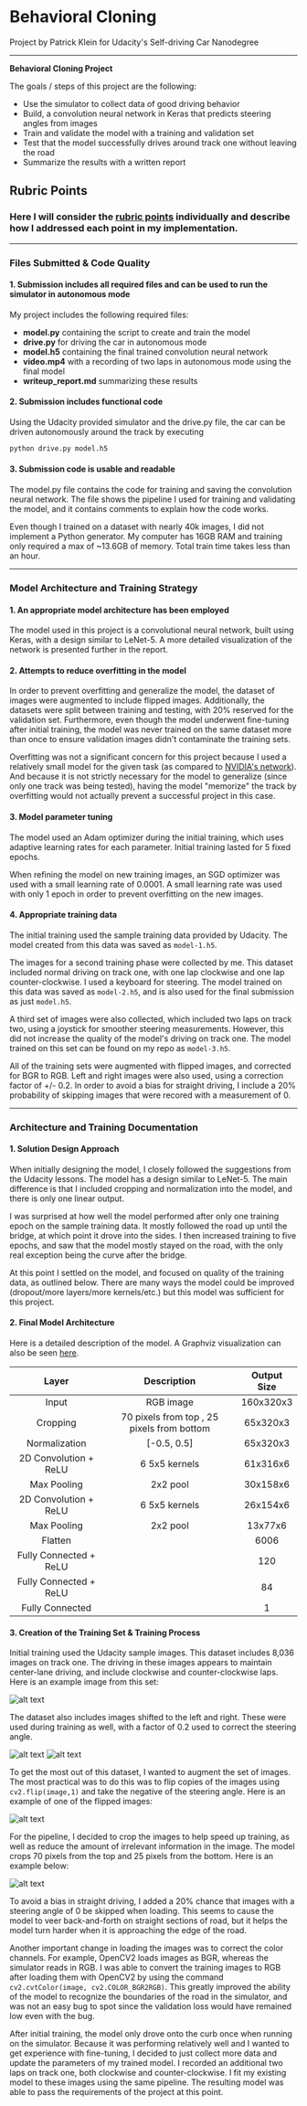 # **Behavioral Cloning**
Project by Patrick Klein for Udacity's Self-driving Car Nanodegree

---

**Behavioral Cloning Project**

The goals / steps of this project are the following:
* Use the simulator to collect data of good driving behavior
* Build, a convolution neural network in Keras that predicts steering angles from images
* Train and validate the model with a training and validation set
* Test that the model successfully drives around track one without leaving the road
* Summarize the results with a written report


[//]: # (Image References)

[image1]: ./model.png "Model Visualization"
[image2]: ./examples/left_2016_12_01_13_35_49_125.jpg "Example, left"
[image3]: ./examples/center_2016_12_01_13_35_49_125.jpg "Example, center"
[image4]: ./examples/right_2016_12_01_13_35_49_125.jpg "Example, right"
[image5]: ./examples/center_cropped.jpg "Example, cropped"
[image6]: ./examples/center_flipped.jpg "Example, flipped"
[image7]: ./examples/placeholder_small.png "Flipped Image"

## Rubric Points
### Here I will consider the [rubric points](https://review.udacity.com/#!/rubrics/432/view) individually and describe how I addressed each point in my implementation.  

---
### Files Submitted & Code Quality

#### 1. Submission includes all required files and can be used to run the simulator in autonomous mode

My project includes the following required files:
* **model.py** containing the script to create and train the model
* **drive.py** for driving the car in autonomous mode
* **model.h5** containing the final trained convolution neural network
* **video.mp4** with a recording of two laps in autonomous mode using the final model
* **writeup_report.md** summarizing these results

#### 2. Submission includes functional code
Using the Udacity provided simulator and the drive.py file, the car can be driven autonomously around the track by executing

```sh
python drive.py model.h5
```

#### 3. Submission code is usable and readable

The model.py file contains the code for training and saving the convolution neural network. The file shows the pipeline I used for training and validating the model, and it contains comments to explain how the code works.

Even though I trained on a dataset with nearly 40k images, I did not implement a Python generator.  My computer has 16GB RAM and training only required a max of ~13.6GB of memory.  Total train time takes less than an hour.

---

### Model Architecture and Training Strategy

#### 1. An appropriate model architecture has been employed

The model used in this project is a convolutional neural network, built using Keras, with a design similar to LeNet-5.  A more detailed visualization of the network is presented further in the report.

#### 2. Attempts to reduce overfitting in the model

In order to prevent overfitting and generalize the model, the dataset of images were augmented to include flipped images.  Additionally, the datasets were split between training and testing, with 20% reserved for the validation set.  Furthermore, even though the model underwent fine-tuning after initial training, the model was never trained on the same dataset more than once to ensure validation images didn't contaminate the training sets.

Overfitting was not a significant concern for this project because I used a relatively small model for the given task (as compared to [NVIDIA's network](http://images.nvidia.com/content/tegra/automotive/images/2016/solutions/pdf/end-to-end-dl-using-px.pdf)).  And because it is not strictly necessary for the model to generalize (since only one track was being tested), having the model "memorize" the track by overfitting would not actually prevent a successful project in this case.

#### 3. Model parameter tuning

The model used an Adam optimizer during the initial training, which uses adaptive learning rates for each parameter.  Initial training lasted for 5 fixed epochs.

When refining the model on new training images, an SGD optimizer was used with a small learning rate of 0.0001.  A small learning rate was used with only 1 epoch in order to prevent overfitting on the new images.

#### 4. Appropriate training data

The initial training used the sample training data provided by Udacity.  The model created from this data was saved as `model-1.h5`.

The images for a second training phase were collected by me.  This dataset included normal driving on track one, with one lap clockwise and one lap counter-clockwise.  I used a keyboard for steering.  The model trained on this data was saved as `model-2.h5`, and is also used for the final submission as just `model.h5`.

A third set of images were also collected, which included two laps on track two, using a joystick for smoother steering measurements.  However, this did not increase the quality of the model's driving on track one.  The model trained on this set can be found on my repo as `model-3.h5`.

All of the training sets were augmented with flipped images, and corrected for BGR to RGB.  Left and right images were also used, using a correction factor of +/- 0.2.  In order to avoid a bias for straight driving, I include a 20% probability of skipping images that were recored with a measurement of 0.

---

### Architecture and Training Documentation

#### 1. Solution Design Approach

When initially designing the model, I closely followed the suggestions from the Udacity lessons.  The model has a design similar to LeNet-5.  The main difference is that I included cropping and normalization into the model, and there is only one linear output.

I was surprised at how well the model performed after only one training epoch on the sample training data.  It mostly followed the road up until the bridge, at which point it drove into the sides.  I then increased training to five epochs, and saw that the model mostly stayed on the road, with the only real exception being the curve after the bridge.

At this point I settled on the model, and focused on quality of the training data, as outlined below.  There are many ways the model could be improved (dropout/more layers/more kernels/etc.) but this model was sufficient for this project.

#### 2. Final Model Architecture

Here is a detailed description of the model.  A Graphviz visualization can also be seen [here](model.png).

| Layer                        |     Description                             | Output Size |
|:----------------------------:|:-------------------------------------------:|:--------:|
| Input                        | RGB image   							                   |160x320x3 |
| Cropping                     | 70 pixels from top , 25 pixels from bottom  |65x320x3  |
| Normalization                | [-0.5, 0.5]                                 |65x320x3  |
| 2D Convolution + ReLU        | 6 5x5 kernels                               |61x316x6  |
| Max Pooling                  | 2x2 pool                                    |30x158x6  |
| 2D Convolution + ReLU        | 6 5x5 kernels                               |26x154x6  |
| Max Pooling                  | 2x2 pool                                    |13x77x6   |
| Flatten                      |                                             |6006      |
| Fully Connected + ReLU       |                                             |120       |
| Fully Connected + ReLU       |                                             |84        |
| Fully Connected              |                                             |1         |

#### 3. Creation of the Training Set & Training Process

Initial training used the Udacity sample images.  This dataset includes 8,036 images on track one.  The driving in these images appears to maintain center-lane driving, and include clockwise and counter-clockwise laps. Here is an example image from this set:

![alt text][image3]

The dataset also includes images shifted to the left and right.  These were used during training as well, with a factor of 0.2 used to correct the steering angle.

![alt text][image2]
![alt text][image4]

To get the most out of this dataset, I wanted to augment the set of images.  The most practical was to do this was to flip copies of the images using `cv2.flip(image,1)` and take the negative of the steering angle.  Here is an example of one of the flipped images:

![alt text][image6]

For the pipeline, I decided to crop the images to help speed up training, as well as reduce the amount of irrelevant information in the image.  The model crops 70 pixels from the top and 25 pixels from the bottom.  Here is an example below:

![alt text][image5]

To avoid a bias in straight driving, I added a 20% chance that images with a steering angle of 0 be skipped when loading.  This seems to cause the model to veer back-and-forth on straight sections of road, but it helps the model turn harder when it is approaching the edge of the road.

Another important change in loading the images was to correct the color channels.  For example, OpenCV2 loads images as BGR, whereas the simulator reads in RGB.  I was able to convert the training images to RGB after loading them with OpenCV2 by using the command `cv2.cvtColor(image, cv2.COLOR_BGR2RGB)`.  This greatly improved the ability of the model to recognize the boundaries of the road in the simulator, and was not an easy bug to spot since the validation loss would have remained low even with the bug.

After initial training, the model only drove onto the curb once when running on the simulator.  Because it was performing relatively well and I wanted to get experience with fine-tuning, I decided to just collect more data and update the parameters of my trained model.  I recorded an additional two laps on track one, both clockwise and counter-clockwise.  I fit my existing model to these images using the same pipeline.  The resulting model was able to pass the requirements of the project at this point.

